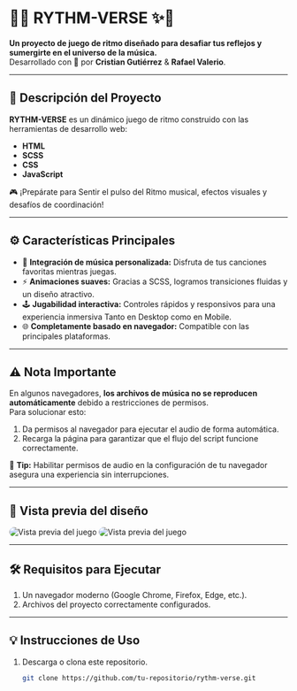 # 🎵✨ **RYTHM-VERSE** ✨🎵

**Un proyecto de juego de ritmo diseñado para desafiar tus reflejos y sumergirte en el universo de la música.**  
Desarrollado con 🎵 por **Cristian Gutiérrez** & **Rafael Valerio**.

---

## 🚀 **Descripción del Proyecto**
**RYTHM-VERSE** es un dinámico juego de ritmo construido con las herramientas de desarrollo web:  
- **HTML**  
- **SCSS**  
- **CSS**  
- **JavaScript**

🎮 ¡Prepárate para Sentir el pulso del Ritmo musical, efectos visuales y desafíos de coordinación!  

---

## ⚙️ **Características Principales**
- 🎵 **Integración de música personalizada:** Disfruta de tus canciones favoritas mientras juegas.  
- ⚡ **Animaciones suaves:** Gracias a SCSS, logramos transiciones fluidas y un diseño atractivo.  
- 🕹️ **Jugabilidad interactiva:** Controles rápidos y responsivos para una experiencia inmersiva Tanto en Desktop como en Mobile.  
- 🌐 **Completamente basado en navegador:** Compatible con las principales plataformas.  

---

## ⚠️ **Nota Importante**
En algunos navegadores, **los archivos de música no se reproducen automáticamente** debido a restricciones de permisos.  
Para solucionar esto:
1. Da permisos al navegador para ejecutar el audio de forma automática.
2. Recarga la página para garantizar que el flujo del script funcione correctamente.  

🔑 **Tip:** Habilitar permisos de audio en la configuración de tu navegador asegura una experiencia sin interrupciones.

---

## 🎨 **Vista previa del diseño**
<img src="assets/img/demo2.gif" alt="Vista previa del juego" style="border-radius: 10px;">
<img src="assets/img/demo.gif" alt="Vista previa del juego" style="border-radius: 10px;">

---

## 🛠️ **Requisitos para Ejecutar**
1. Un navegador moderno (Google Chrome, Firefox, Edge, etc.).
2. Archivos del proyecto correctamente configurados.

---

## 💡 **Instrucciones de Uso**
1. Descarga o clona este repositorio.  
   ```bash
   git clone https://github.com/tu-repositorio/rythm-verse.git
